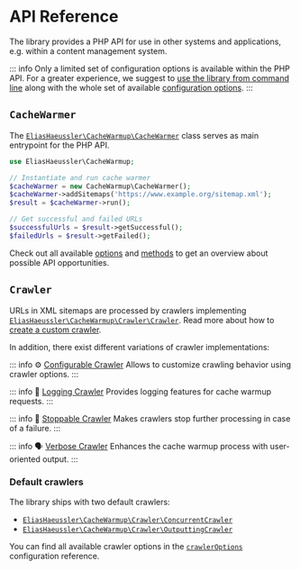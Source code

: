 # API Reference

The library provides a PHP API for use in other systems and
applications, e.g. within a content management system.

::: info
Only a limited set of configuration options is available within
the PHP API. For a greater experience, we suggest to
[use the library from command line](../installation.md) along with
the whole set of available [configuration options](../config-reference/index.md).
:::

## `CacheWarmer`

The [`EliasHaeussler\CacheWarmup\CacheWarmer`](https://github.com/eliashaeussler/cache-warmup/blob/main/src/CacheWarmer.php)
class serves as main entrypoint for the PHP API.

```php
use EliasHaeussler\CacheWarmup;

// Instantiate and run cache warmer
$cacheWarmer = new CacheWarmup\CacheWarmer();
$cacheWarmer->addSitemaps('https://www.example.org/sitemap.xml');
$result = $cacheWarmer->run();

// Get successful and failed URLs
$successfulUrls = $result->getSuccessful();
$failedUrls = $result->getFailed();
```

Check out all available [options](options.md) and
[methods](methods.md) to get an overview about possible API
opportunities.

## `Crawler`

URLs in XML sitemaps are processed by crawlers implementing
[`EliasHaeussler\CacheWarmup\Crawler\Crawler`](https://github.com/eliashaeussler/cache-warmup/blob/main/src/Crawler/Crawler.php).
Read more about how to [create a custom crawler](crawler.md).

In addition, there exist different variations of crawler
implementations:

::: info ⚙️ [Configurable Crawler](configurable-crawler.md)
Allows to customize crawling behavior using crawler options.
:::

::: info 📝 [Logging Crawler](logging-crawler.md)
Provides logging features for cache warmup requests.
:::

::: info 🧯 [Stoppable Crawler](stoppable-crawler.md)
Makes crawlers stop further processing in case of a failure.
:::

::: info 🗣️ [Verbose Crawler](verbose-crawler.md)
Enhances the cache warmup process with user-oriented output.
:::

### Default crawlers

The library ships with two default crawlers:

* [`EliasHaeussler\CacheWarmup\Crawler\ConcurrentCrawler`](https://github.com/eliashaeussler/cache-warmup/blob/main/src/Crawler/ConcurrentCrawler.php)
* [`EliasHaeussler\CacheWarmup\Crawler\OutputtingCrawler`](https://github.com/eliashaeussler/cache-warmup/blob/main/src/Crawler/OutputtingCrawler.php)

You can find all available crawler options in the
[`crawlerOptions`](../config-reference/crawler-options.md#option-reference)
configuration reference.
